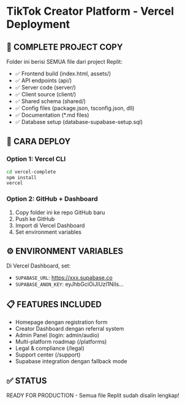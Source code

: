 # TikTok Creator Platform - Vercel Deployment

## 📁 COMPLETE PROJECT COPY
Folder ini berisi SEMUA file dari project Replit:
- ✅ Frontend build (index.html, assets/)
- ✅ API endpoints (api/)
- ✅ Server code (server/)
- ✅ Client source (client/)
- ✅ Shared schema (shared/)
- ✅ Config files (package.json, tsconfig.json, dll)
- ✅ Documentation (*.md files)
- ✅ Database setup (database-supabase-setup.sql)

## 🚀 CARA DEPLOY

### Option 1: Vercel CLI
```bash
cd vercel-complete
npm install
vercel
```

### Option 2: GitHub + Dashboard
1. Copy folder ini ke repo GitHub baru
2. Push ke GitHub
3. Import di Vercel Dashboard
4. Set environment variables

## ⚙️ ENVIRONMENT VARIABLES
Di Vercel Dashboard, set:
- `SUPABASE_URL`: https://xxx.supabase.co  
- `SUPABASE_ANON_KEY`: eyJhbGciOiJIUzI1NiIs...

## 📋 FEATURES INCLUDED
- Homepage dengan registration form
- Creator Dashboard dengan referral system
- Admin Panel (login: admin/audio)  
- Multi-platform roadmap (/platforms)
- Legal & compliance (/legal)
- Support center (/support)
- Supabase integration dengan fallback mode

## ✅ STATUS
READY FOR PRODUCTION - Semua file Replit sudah disalin lengkap!
